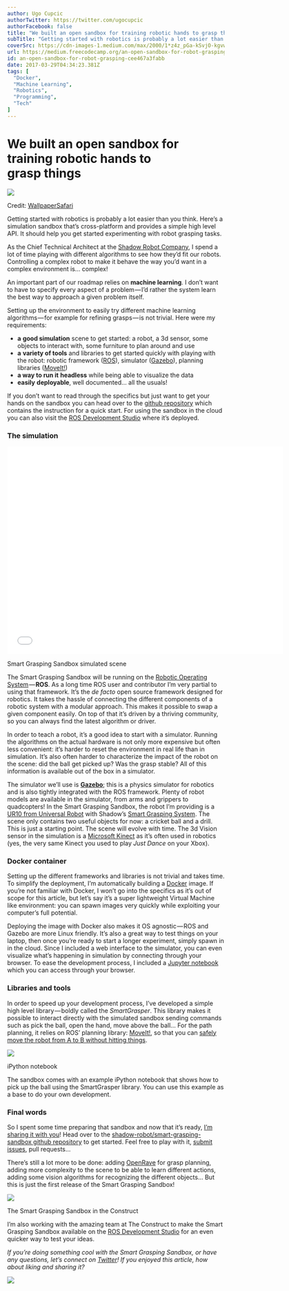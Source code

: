 ```yaml
---
author: Ugo Cupcic
authorTwitter: https://twitter.com/ugocupcic
authorFacebook: false
title: "We built an open sandbox for training robotic hands to grasp things"
subTitle: "Getting started with robotics is probably a lot easier than you think. Here’s a simulation sandbox that’s cross-platform and provides a s..."
coverSrc: https://cdn-images-1.medium.com/max/2000/1*z4z_pGa-kSvjO-kgvwOetA.jpeg
url: https://medium.freecodecamp.org/an-open-sandbox-for-robot-grasping-cee467a3fabb
id: an-open-sandbox-for-robot-grasping-cee467a3fabb
date: 2017-03-29T04:34:23.381Z
tags: [
  "Docker",
  "Machine Learning",
  "Robotics",
  "Programming",
  "Tech"
]
---
```

# We built an open sandbox for training robotic hands to grasp things







![](https://cdn-images-1.medium.com/max/2000/1*z4z_pGa-kSvjO-kgvwOetA.jpeg)

Credit: [WallpaperSafari](http://wallpapersafari.com/w/j2PNXG/)







Getting started with robotics is probably a lot easier than you think. Here’s a simulation sandbox that’s cross-platform and provides a simple high level API. It should help you get started experimenting with robot grasping tasks.

As the Chief Technical Architect at the [Shadow Robot Company](http://www.shadowrobot.com/), I spend a lot of time playing with different algorithms to see how they’d fit our robots. Controlling a complex robot to make it behave the way you’d want in a complex environment is… complex!

An important part of our roadmap relies on **machine learning**. I don’t want to have to specify every aspect of a problem — I’d rather the system learn the best way to approach a given problem itself.

Setting up the environment to easily try different machine learning algorithms — for example for refining grasps — is not trivial. Here were my requirements:

*   **a** **good simulation** scene to get started: a robot, a 3d sensor, some objects to interact with, some furniture to plan around and use
*   **a** **variety of tools** and libraries to get started quickly with playing with the robot: robotic framework ([ROS](http://www.ros.org)), simulator ([Gazebo](http://gazebosim.org/)), planning libraries ([MoveIt!](http://moveit.ros.org))
*   **a way to run it** **headless** while being able to visualize the data
*   **easily** **deployable**, well documented… all the usuals!

If you don’t want to read through the specifics but just want to get your hands on the sandbox you can head over to the [github repository](https://github.com/shadow-robot/smart_grasping_sandbox) which contains the instruction for a quick start. For using the sandbox in the cloud you can also visit the [ROS Development Studio](http://rds.theconstructsim.com/) where it’s deployed.

### The simulation





<iframe data-width="640" data-height="480" width="640" height="480" src="/media/5713681036b539743a2ff7efa7758c35?postId=cee467a3fabb" data-media-id="5713681036b539743a2ff7efa7758c35" data-thumbnail="https://i.embed.ly/1/image?url=https%3A%2F%2Fi.ytimg.com%2Fvi%2FQjrrIr6oSgw%2Fhqdefault.jpg&amp;key=4fce0568f2ce49e8b54624ef71a8a5bd" allowfullscreen="" frameborder="0"></iframe>



Smart Grasping Sandbox simulated scene



The Smart Grasping Sandbox will be running on the [Robotic Operating System](http://www.ros.org) — **ROS**. As a long time ROS user and contributor I’m very partial to using that framework. It’s the _de facto_ open source framework designed for robotics. It takes the hassle of connecting the different components of a robotic system with a modular approach. This makes it possible to swap a given component easily. On top of that it’s driven by a thriving community, so you can always find the latest algorithm or driver.

In order to teach a robot, it’s a good idea to start with a simulator. Running the algorithms on the actual hardware is not only more expensive but often less convenient: it’s harder to reset the environment in real life than in simulation. It’s also often harder to characterize the impact of the robot on the scene: did the ball get picked up? Was the grasp stable? All of this information is available out of the box in a simulator.

The simulator we’ll use is [**Gazebo**](http://gazebosim.org); this is a physics simulator for robotics and is also tightly integrated with the ROS framework. Plenty of robot models are available in the simulator, from arms and grippers to quadcopters! In the Smart Grasping Sandbox, the robot I’m providing is a [UR10 from Universal Robot](https://www.universal-robots.com/products/ur10-robot/?ads_cmpid=38441226&ads_adid=36523128894&ads_matchtype=b&ads_network=g&ads_creative=166486296408&utm_term=ur10&ads_targetid=kwd-951605358&utm_campaign=&utm_source=adwords&utm_medium=ppc&ttv=2&gclid=CNCC_p_c_dECFbcK0wodyCED_w) with Shadow’s [Smart Grasping System](https://www.shadowrobot.com/shadow-smart-grasping-system/). The scene only contains two useful objects for now: a cricket ball and a drill. This is just a starting point. The scene will evolve with time. The 3d Vision sensor in the simulation is a [Microsoft Kinect](https://en.wikipedia.org/wiki/Kinect) as it’s often used in robotics (yes, the very same Kinect you used to play _Just Dance_ on your Xbox).

### Docker container

Setting up the different frameworks and libraries is not trivial and takes time. To simplify the deployment, I’m automatically building a [Docker](https://www.docker.com/) image. If you’re not familiar with Docker, I won’t go into the specifics as it’s out of scope for this article, but let’s say it’s a super lightweight Virtual Machine like environment: you can spawn images very quickly while exploiting your computer’s full potential.

Deploying the image with Docker also makes it OS agnostic — ROS and Gazebo are more Linux friendly. It’s also a great way to test things on your laptop, then once you’re ready to start a longer experiment, simply spawn in in the cloud. Since I included a web interface to the simulator, you can even visualize what’s happening in simulation by connecting through your browser. To ease the development process, I included a [Jupyter notebook](http://jupyter.org/) which you can access through your browser.

### Libraries and tools

In order to speed up your development process, I’ve developed a simple high level library — boldly called the _SmartGrasper_. This library makes it possible to interact directly with the simulated sandbox sending commands such as pick the ball, open the hand, move above the ball… For the path planning, it relies on ROS’ planning library: [MoveIt!](http://moveit.ros.org), so that you can [safely move the robot from A to B without hitting things](https://medium.com/@ugocupcic/how-to-make-your-robot-go-from-a-to-b-without-hitting-things-1063a8890947).







![](https://cdn-images-1.medium.com/max/2000/1*TfmzfFUkM-krMzLyFfumnQ.png)

iPython notebook







The sandbox comes with an example iPython notebook that shows how to pick up the ball using the SmartGrasper library. You can use this example as a base to do your own development.

### Final words

So I spent some time preparing that sandbox and now that it’s ready, [I’m sharing it with you](https://github.com/shadow-robot/smart_grasping_sandbox)! Head over to the [shadow-robot/smart-grasping-sandbox github repository](https://github.com/shadow-robot/smart_grasping_sandbox) to get started. Feel free to play with it, [submit issues](https://github.com/shadow-robot/smart_grasping_sandbox/issues), pull requests...

There’s still a lot more to be done: adding [OpenRave](http://www.openrave.org) for grasp planning, adding more complexity to the scene to be able to learn different actions, adding some vision algorithms for recognizing the different objects… But this is just the first release of the Smart Grasping Sandbox!







![](https://cdn-images-1.medium.com/max/2000/1*98Bu_qcmt975ADGwoKQYJA.png)

The Smart Grasping Sandbox in the Construct







I’m also working with the amazing team at The Construct to make the Smart Grasping Sandbox available on the [ROS Development Studio](http://rds.theconstructsim.com) for an even quicker way to test your ideas.

_If you’re doing something cool with the Smart Grasping Sandbox, or have any questions, let’s connect on_ [_Twitter_](http://twitter.com/ugocupcic)_! If you enjoyed this article, how about liking and sharing it?_



![](https://cdn-images-1.medium.com/max/1600/1*bYWLCSD5yxrMMlBV-nNaDA.gif)











